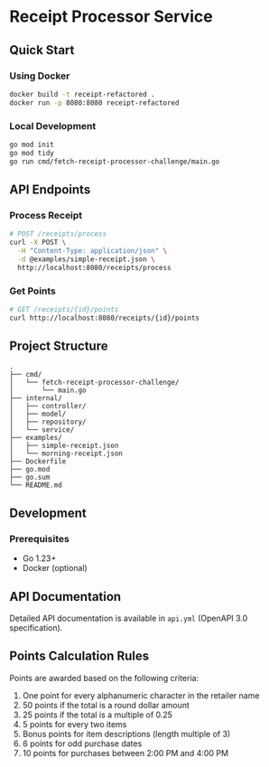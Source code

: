 # Receipt Processor Service

## Quick Start

### Using Docker
```bash
docker build -t receipt-refactored .
docker run -p 8080:8080 receipt-refactored 
```

### Local Development
```bash
go mod init 
go mod tidy
go run cmd/fetch-receipt-processor-challenge/main.go
```

## API Endpoints

### Process Receipt
```bash
# POST /receipts/process
curl -X POST \
  -H "Content-Type: application/json" \
  -d @examples/simple-receipt.json \
  http://localhost:8080/receipts/process
```

### Get Points
```bash
# GET /receipts/{id}/points
curl http://localhost:8080/receipts/{id}/points
```

## Project Structure
```
.
├── cmd/
│   └── fetch-receipt-processor-challenge/
│       └── main.go
├── internal/
│   ├── controller/
│   ├── model/
│   ├── repository/
│   └── service/
├── examples/
│   ├── simple-receipt.json
│   └── morning-receipt.json
├── Dockerfile
├── go.mod
├── go.sum
└── README.md
```

## Development

### Prerequisites
- Go 1.23+
- Docker (optional)

## API Documentation

Detailed API documentation is available in `api.yml` (OpenAPI 3.0 specification).

## Points Calculation Rules

Points are awarded based on the following criteria:
1. One point for every alphanumeric character in the retailer name
2. 50 points if the total is a round dollar amount
3. 25 points if the total is a multiple of 0.25
4. 5 points for every two items
5. Bonus points for item descriptions (length multiple of 3)
6. 6 points for odd purchase dates
7. 10 points for purchases between 2:00 PM and 4:00 PM
